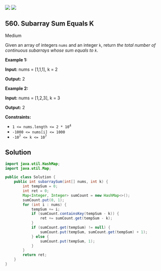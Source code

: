 [![](https://img.shields.io/github/stars/javadev/LeetCode-in-Java?label=Stars&style=flat-square)](https://github.com/javadev/LeetCode-in-Java)
[![](https://img.shields.io/github/forks/javadev/LeetCode-in-Java?label=Fork%20me%20on%20GitHub%20&style=flat-square)](https://github.com/javadev/LeetCode-in-Java/fork)

## 560\. Subarray Sum Equals K

Medium

Given an array of integers `nums` and an integer `k`, return _the total number of continuous subarrays whose sum equals to `k`_.

**Example 1:**

**Input:** nums = [1,1,1], k = 2

**Output:** 2 

**Example 2:**

**Input:** nums = [1,2,3], k = 3

**Output:** 2 

**Constraints:**

*   <code>1 <= nums.length <= 2 * 10<sup>4</sup></code>
*   `-1000 <= nums[i] <= 1000`
*   <code>-10<sup>7</sup> <= k <= 10<sup>7</sup></code>

## Solution

```java
import java.util.HashMap;
import java.util.Map;

public class Solution {
    public int subarraySum(int[] nums, int k) {
        int tempSum = 0;
        int ret = 0;
        Map<Integer, Integer> sumCount = new HashMap<>();
        sumCount.put(0, 1);
        for (int i : nums) {
            tempSum += i;
            if (sumCount.containsKey(tempSum - k)) {
                ret += sumCount.get(tempSum - k);
            }
            if (sumCount.get(tempSum) != null) {
                sumCount.put(tempSum, sumCount.get(tempSum) + 1);
            } else {
                sumCount.put(tempSum, 1);
            }
        }
        return ret;
    }
}
```